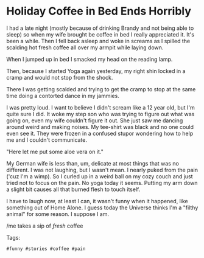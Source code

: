 # Holiday Coffee in Bed Ends Horribly

I had a late night (mostly because of drinking Brandy and not being able
to sleep) so when my wife brought be coffee in bed I really appreciated
it. It's been a while. Then I fell back asleep and woke in screams as I
spilled the scalding hot fresh coffee all over my armpit while laying
down. 

When I jumped up in bed I smacked my head on the reading lamp.

Then, because I started Yoga again yesterday, my right shin locked in a
cramp and would not stop from the shock. 

There I was getting scalded and trying to get the cramp to stop at the
same time doing a contorted dance in my jammies. 

I was pretty loud. I want to believe I didn't scream like a 12 year old,
but I'm quite sure I did. It woke my step son who was trying to figure
out what was going on, even my wife couldn't figure it out. She just saw
me dancing around weird and making noises. My tee-shirt was black and no
one could even see it. They were frozen in a confused stupor wondering
how to help me and I couldn't communicate. 

"Here let me put some aloe vera on it."

My German wife is less than, um, delicate at most things that was no
different. I was not laughing, but I wasn't mean. I nearly puked from
the pain ('cuz I'm a wimp). So I curled up in a weird ball on my cozy
couch and just tried not to focus on the pain. No yoga today it seems.
Putting my arm down a slight bit causes all that burned flesh to touch
itself. 

I have to laugh now, at least I can, it wasn't funny when it happened,
like something out of Home Alone. I guess today the Universe 
thinks I'm a "filthy animal" for some reason. I suppose I am.

/me takes a sip of *fresh* coffee

Tags:

    #funny #stories #coffee #pain
